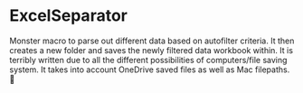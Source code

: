 # ExcelSeparator

Monster macro to parse out different data based on autofilter criteria. It then creates a new folder and saves the newly filtered data workbook within. It is terribly written due to all the different possibilities of computers/file saving system. It takes into account OneDrive saved files as well as Mac filepaths. 
🥳
